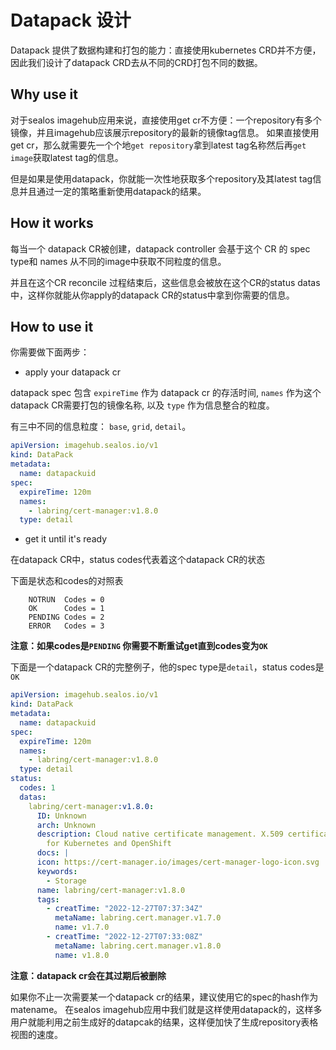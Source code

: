 # Datapack 设计

Datapack 提供了数据构建和打包的能力：直接使用kubernetes CRD并不方便，因此我们设计了datapack CRD去从不同的CRD打包不同的数据。

## Why use it

对于sealos imagehub应用来说，直接使用get cr不方便：一个repository有多个镜像，并且imagehub应该展示repository的最新的镜像tag信息。
如果直接使用get cr，那么就需要先一个个地`get repository`拿到latest tag名称然后再`get image`获取latest tag的信息。

但是如果是使用datapack，你就能一次性地获取多个repository及其latest tag信息并且通过一定的策略重新使用datapack的结果。

## How it works

每当一个 datapack CR被创建，datapack controller 会基于这个 CR 的 spec type和 names 从不同的image中获取不同粒度的信息。

并且在这个CR reconcile 过程结束后，这些信息会被放在这个CR的status datas中，这样你就能从你apply的datapack
CR的status中拿到你需要的信息。

## How to use it

你需要做下面两步：

- apply your datapack cr

datapack spec 包含 `expireTime` 作为 datapack cr 的存活时间, `names` 作为这个 datapack CR需要打包的镜像名称, 以及 `type`
作为信息整合的粒度。

有三中不同的信息粒度： `base`, `grid`, `detail`。

```yaml
apiVersion: imagehub.sealos.io/v1
kind: DataPack
metadata:
  name: datapackuid
spec:
  expireTime: 120m
  names:
    - labring/cert-manager:v1.8.0
  type: detail
```

- get it until it's ready

在datapack CR中，status codes代表着这个datapack CR的状态

下面是状态和codes的对照表

```
	NOTRUN  Codes = 0
	OK      Codes = 1
	PENDING Codes = 2
	ERROR   Codes = 3
```

**注意：如果codes是`PENDING` 你需要不断重试get直到codes变为`OK`**

下面是一个datapack CR的完整例子，他的spec type是`detail`，status codes是`OK`

```yaml
apiVersion: imagehub.sealos.io/v1
kind: DataPack
metadata:
  name: datapackuid
spec:
  expireTime: 120m
  names:
    - labring/cert-manager:v1.8.0
  type: detail
status:
  codes: 1
  datas:
    labring/cert-manager:v1.8.0:
      ID: Unknown
      arch: Unknown
      description: Cloud native certificate management. X.509 certificate management
        for Kubernetes and OpenShift
      docs: |
      icon: https://cert-manager.io/images/cert-manager-logo-icon.svg
      keywords:
        - Storage
      name: labring/cert-manager:v1.8.0
      tags:
        - creatTime: "2022-12-27T07:37:34Z"
          metaName: labring.cert.manager.v1.7.0
          name: v1.7.0
        - creatTime: "2022-12-27T07:33:08Z"
          metaName: labring.cert.manager.v1.8.0
          name: v1.8.0
```

**注意：datapack cr会在其过期后被删除**

如果你不止一次需要某一个datapack cr的结果，建议使用它的spec的hash作为matename。
在sealos imagehub应用中我们就是这样使用datapack的，这样多用户就能利用之前生成好的datapcak的结果，这样便加快了生成repository表格视图的速度。